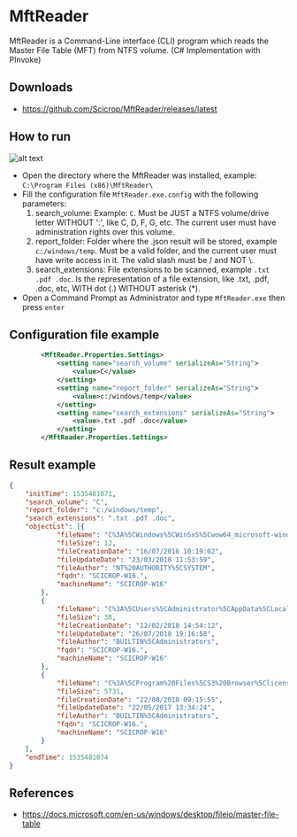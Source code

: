 # MftReader
MftReader is a Command-Line interface (CLI) program which reads the Master File Table (MFT) from NTFS volume.
(C# Implementation with PInvoke)

## Downloads

- https://github.com/Scicrop/MftReader/releases/latest

## How to run

![alt text](https://github.com/Scicrop/MftReader/blob/master/dist/mftreader-capture.png?raw=true "MftReader ScreenShot")

- Open the directory where the MftReader was installed, example: `C:\Program Files (x86)\MftReader\`
- Fill the configuration file `MftReader.exe.config` with the following parameters:
  1. search_volume: Example: `C`. Must be JUST a NTFS volume/drive letter WITHOUT ':', like C, D, F, G, etc. The current user must have administration rights over this volume.
  2. report_folder: Folder where the .json result will be stored, example `c:/windows/temp`. Must be a valid folder, and the current user must have write access in it. The valid slash must be / and NOT \\.
  3. search_extensions: File extensions to be scanned, example `.txt .pdf .doc`. Is the representation of a file extension, like .txt, .pdf, .doc, etc, WITH dot (.) WITHOUT asterisk (*).
- Open a Command Prompt as Administrator and type `MftReader.exe` then press `enter`

## Configuration file example

```xml
        <MftReader.Properties.Settings>
            <setting name="search_volume" serializeAs="String">
                <value>C</value>
            </setting>
            <setting name="report_folder" serializeAs="String">
                <value>c:/windows/temp</value>
            </setting>
            <setting name="search_extensions" serializeAs="String">
                <value>.txt .pdf .doc</value>
            </setting>
        </MftReader.Properties.Settings>
```

## Result example

```json
{
	"initTime": 1535481071,
	"search_volume": "C",
	"report_folder": "c:/windows/temp",
	"search_extensions": ".txt .pdf .doc",
	"objectLst": [{
			"fileName": "C%3A%5CWindows%5CWinSxS%5Cwow64_microsoft-windows-mccs-syncutil_31bf3856ad364e35_10.0.14393.0_none_fe5045edee3ebb3e%5CLiveDomainList.txt",
			"fileSize": 12,
			"fileCreationDate": "16/07/2016 10:19:02",
			"fileUpdateDate": "23/03/2018 11:53:59",
			"fileAuthor": "NT%20AUTHORITY%5CSYSTEM",
			"fqdn": "SCICROP-W16.",
			"machineName": "SCICROP-W16"
		},
		{
			"fileName": "C%3A%5CUsers%5CAdministrator%5CAppData%5CLocal%5CMicrosoft%5CVisualStudio%5CSettingsLogs%5Cheader.txt",
			"fileSize": 38,
			"fileCreationDate": "12/02/2018 14:54:12",
			"fileUpdateDate": "26/07/2018 19:16:58",
			"fileAuthor": "BUILTIN%5CAdministrators",
			"fqdn": "SCICROP-W16.",
			"machineName": "SCICROP-W16"
		},
		{
			"fileName": "C%3A%5CProgram%20Files%5CS3%20Browser%5Clicense.txt",
			"fileSize": 5731,
			"fileCreationDate": "22/08/2018 09:15:55",
			"fileUpdateDate": "22/05/2017 13:34:24",
			"fileAuthor": "BUILTIN%5CAdministrators",
			"fqdn": "SCICROP-W16.",
			"machineName": "SCICROP-W16"
		}
	],
	"endTime": 1535481074
}
```

## References

- https://docs.microsoft.com/en-us/windows/desktop/fileio/master-file-table

